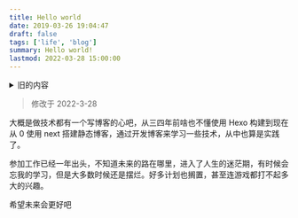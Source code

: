 ```yaml
---
title: Hello world
date: 2019-03-26 19:04:47
draft: false
tags: ['life', 'blog']
summary: Hello world!
lastmod: 2022-03-28 15:00:00
---
```


<details>
  <summary>旧的内容</summary>
### **初**

**始也。从刀从衣。裁衣之始也。**

把已有的东西推翻重来似乎不叫**初**，但我觉得开始用文字记录生活中的一些点滴也是不错的。
通过使用和建立这个小站也能学习到一些有用的知识。

曾经幻想憧憬过什么就要去完成它，不要一时颓废就荒了。

我略懂的

> Ruby，JavaScript，H5，C，或许还有不少

我想去了解的

> python，DeepLearn，待续

现在开始 努力 20 出头的年华还有能奋斗的机会

</details>

> 修改于 2022-3-28

大概是做技术都有一个写博客的心吧，从三四年前啥也不懂使用 Hexo 构建到现在从 0 使用 next 搭建静态博客，通过开发博客来学习一些技术，从中也算是实践了。

参加工作已经一年出头，不知道未来的路在哪里，进入了人生的迷茫期，有时候会忘我的学习，但是大多数时候还是摆烂。好多计划也搁置，甚至连游戏都打不起多大的兴趣。

希望未来会更好吧
